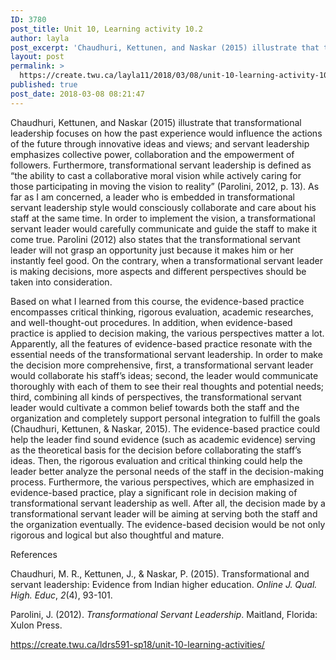 ```yaml
---
ID: 3780
post_title: Unit 10, Learning activity 10.2
author: layla
post_excerpt: 'Chaudhuri, Kettunen, and Naskar (2015) illustrate that transformational leadership focuses on how the past experience would influence the actions of the future through innovative ideas and views; and servant leadership emphasizes collective power, collaboration and the empowerment of followers. Furthermore, transformational servant leadership is defined as &ldquo;the ability to cast a collaborative moral vision while &hellip; <p><a href="https://create.twu.ca/layla11/2018/03/08/unit-10-learning-activity-10-2/">Continue reading<span> "Unit 10, Learning activity 10.2"</span></a></p>'
layout: post
permalink: >
  https://create.twu.ca/layla11/2018/03/08/unit-10-learning-activity-10-2/
published: true
post_date: 2018-03-08 08:21:47
---
```

<p>Chaudhuri, Kettunen, and Naskar (2015) illustrate that transformational leadership focuses on how the past experience would influence the actions of the future through innovative ideas and views; and servant leadership emphasizes collective power, collaboration and the empowerment of followers. Furthermore, transformational servant leadership is defined as “the ability to cast a collaborative moral vision while actively caring for those participating in moving the vision to reality” (Parolini, 2012, p. 13). As far as I am concerned, a leader who is embedded in transformational servant leadership style would consciously collaborate and care about his staff at the same time. In order to implement the vision, a transformational servant leader would carefully communicate and guide the staff to make it come true. Parolini (2012) also states that the transformational servant leader will not grasp an opportunity just because it makes him or her instantly feel good. On the contrary, when a transformational servant leader is making decisions, more aspects and different perspectives should be taken into consideration.</p>
<p>Based on what I learned from this course, the evidence-based practice encompasses critical thinking, rigorous evaluation, academic researches, and well-thought-out procedures. In addition, when evidence-based practice is applied to decision making, the various perspectives matter a lot. Apparently, all the features of evidence-based practice resonate with the essential needs of the transformational servant leadership. In order to make the decision more comprehensive, first, a transformational servant leader would collaborate his staff&#8217;s ideas; second, the leader would communicate thoroughly with each of them to see their real thoughts and potential needs; third, combining all kinds of perspectives, the transformational servant leader would cultivate a common belief towards both the staff and the organization and completely support personal integration to fulfill the goals (Chaudhuri, Kettunen, &amp; Naskar, 2015). The evidence-based practice could help the leader find sound evidence (such as academic evidence) serving as the theoretical basis for the decision before collaborating the staff&#8217;s ideas. Then, the rigorous evaluation and critical thinking could help the leader better analyze the personal needs of the staff in the decision-making process. Furthermore, the various perspectives, which are emphasized in evidence-based practice, play a significant role in decision making of transformational servant leadership as well. After all, the decision made by a transformational servant leader will be aiming at serving both the staff and the organization eventually. The evidence-based decision would be not only rigorous and logical but also thoughtful and mature.</p>
<p>References</p>
<p class="p1">Chaudhuri, M. R., Kettunen, J., &amp; Naskar, P. (2015). Transformational and servant leadership: Evidence from Indian higher education. <i>Online J. Qual. High. Educ</i>, <i>2</i>(4), 93-101.</p>
<p class="p1">Parolini, J. (2012). <i>Transformational Servant Leadership</i>. Maitland, Florida: Xulon Press.</p>
<p><a href="https://create.twu.ca/ldrs591-sp18/unit-10-learning-activities/">https://create.twu.ca/ldrs591-sp18/unit-10-learning-activities/</a></p>